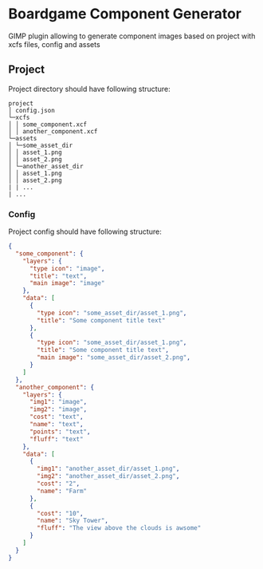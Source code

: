 # Boardgame Component Generator

GIMP plugin allowing to generate component images based on project with xcfs files, config and assets

## Project

Project directory should have following structure:

```
project
│ config.json
└─xcfs
│ │ some_component.xcf
│ │ another_component.xcf
└─assets
│ └─some_asset_dir
│ │ asset_1.png
│ │ asset_2.png
│ └─another_asset_dir
│ │ asset_1.png
│ │ asset_2.png
| | ...
| ...
```

### Config

Project config should have following structure:

```json
{
  "some_component": {
    "layers": {
      "type icon": "image",
      "title": "text",
      "main image": "image"
    },
    "data": [
      {
        "type icon": "some_asset_dir/asset_1.png",
        "title": "Some component title text"
      },
      {
        "type icon": "some_asset_dir/asset_1.png",
        "title": "Some component title text",
        "main image": "some_asset_dir/asset_2.png",
      }
    ] 
  },
  "another_component": {
    "layers": {
      "img1": "image",
      "img2": "image",
      "cost": "text",
      "name": "text",
      "points": "text",
      "fluff": "text"
    },
    "data": [
      {
        "img1": "another_asset_dir/asset_1.png",
        "img2": "another_asset_dir/asset_2.png",
        "cost": "2",
        "name": "Farm"
      },
      {
        "cost": "10",
        "name": "Sky Tower",
        "fluff": "The view above the clouds is awsome"
      }
    ] 
  }
}
```